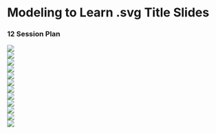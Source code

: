 # Modeling to Learn .svg Title Slides

### 12 Session Plan    

 
![](https://github.com/lzim/teampsd/blob/master/resources/title_slides/svg/mtl_s01_teamvision_title.svg)       
![](https://github.com/lzim/teampsd/blob/master/resources/title_slides/svg/mtl_s02_data_ui_title.svg)     
![](https://github.com/lzim/teampsd/blob/master/resources/title_slides/svg/mtl_s03_teamdata_title.svg)      
![](https://github.com/lzim/teampsd/blob/master/resources/title_slides/svg/mtl_s04_teamneeds_title.svg)       
![](https://github.com/lzim/teampsd/blob/master/resources/title_slides/svg/mtl_s05_teamworld_title.svg)       
![](https://github.com/lzim/teampsd/blob/master/resources/title_slides/svg/mtl_s06_systems_story_title.svg)       
![](https://github.com/lzim/teampsd/blob/master/resources/title_slides/svg/mtl_s07_base_case_title.svg)    
![](https://github.com/lzim/teampsd/blob/master/resources/title_slides/svg/mtl_s08_dynamic_hypothesis_title.svg)     
![](https://github.com/lzim/teampsd/blob/master/resources/title_slides/svg/mtl_s09_compare_alternatives_title.svg)     
![](https://github.com/lzim/teampsd/blob/master/resources/title_slides/svg/mtl_s10_systems_thinking_title.svg)       
![](https://github.com/lzim/teampsd/blob/master/resources/title_slides/svg/mtl_s11_team_decisions_title.svg)      
![](https://github.com/lzim/teampsd/blob/master/resources/title_slides/svg/mtl_s12_team_plan_title.svg)      
